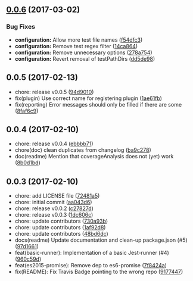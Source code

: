 <a name="0.0.6"></a>
## [0.0.6](https://github.com/stryker-mutator/stryker-jest-runner/compare/v0.0.5...v0.0.6) (2017-03-02)


### Bug Fixes

* **configuration:** Allow more test file names ([f54dfc3](https://github.com/stryker-mutator/stryker-jest-runner/commit/f54dfc3))
* **configuration:** Remove test regex filter ([14ca864](https://github.com/stryker-mutator/stryker-jest-runner/commit/14ca864))
* **configuration:** Remove unnecessary options ([278a754](https://github.com/stryker-mutator/stryker-jest-runner/commit/278a754))
* **configuration:** Revert removal of testPathDirs ([dd5de98](https://github.com/stryker-mutator/stryker-jest-runner/commit/dd5de98))



<a name="0.0.5"></a>
## 0.0.5 (2017-02-13)

* chore: release v0.0.5 ([94d9010](https://github.io/stryker-mutator/stryker-jest-runner/commit/94d9010))
* fix(plugin) Use correct name for registering plugin ([1ae61fb](https://github.io/stryker-mutator/stryker-jest-runner/commit/1ae61fb))
* fix(reporting) Error messages should only be filled if there are some ([8faf6c9](https://github.io/stryker-mutator/stryker-jest-runner/commit/8faf6c9))



<a name="0.0.4"></a>
## 0.0.4 (2017-02-10)

* chore: release v0.0.4 ([ebbbb71](https://github.io/stryker-mutator/stryker-jest-runner/commit/ebbbb71))
* chore(doc) clean duplicates from changelog ([ba9c278](https://github.io/stryker-mutator/stryker-jest-runner/commit/ba9c278))
* doc(readme) Mention that coverageAnalysis does not (yet) work ([8b0d1bd](https://github.io/stryker-mutator/stryker-jest-runner/commit/8b0d1bd))



<a name="0.0.3"></a>
## 0.0.3 (2017-02-10)

* chore: add LICENSE file ([72481a5](https://github.io/stryker-mutator/stryker-jest-runner/commit/72481a5))
* chore: initial commit ([aa043d6](https://github.io/stryker-mutator/stryker-jest-runner/commit/aa043d6))
* chore: release v0.0.2 ([c27827d](https://github.io/stryker-mutator/stryker-jest-runner/commit/c27827d))
* chore: release v0.0.3 ([1dc606c](https://github.io/stryker-mutator/stryker-jest-runner/commit/1dc606c))
* chore: update contributors ([730a93b](https://github.io/stryker-mutator/stryker-jest-runner/commit/730a93b))
* chore: update contributors ([1af92d8](https://github.io/stryker-mutator/stryker-jest-runner/commit/1af92d8))
* chore: update contributors ([48bd6dc](https://github.io/stryker-mutator/stryker-jest-runner/commit/48bd6dc))
* docs(readme) Update documentation and clean-up package.json (#5) ([97d1661](https://github.io/stryker-mutator/stryker-jest-runner/commit/97d1661))
* feat(basic-runner): Implementation of a basic Jest-runner  (#4) ([960c59d](https://github.io/stryker-mutator/stryker-jest-runner/commit/960c59d))
* feat(es2015-promise): Remove dep to es6-promise ([7f8424a](https://github.io/stryker-mutator/stryker-jest-runner/commit/7f8424a))
* fix(README): Fix Travis Badge pointing to the wrong repo ([9177447](https://github.io/stryker-mutator/stryker-jest-runner/commit/9177447))



